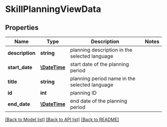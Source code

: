 # SkillPlanningViewData

## Properties
Name | Type | Description | Notes
------------ | ------------- | ------------- | -------------
**description** | **string** | planning description in the selected language | 
**start_date** | [**\DateTime**](Date.md) | start date of the planning period | 
**title** | **string** | planning period name in the selected language | 
**id** | **int** | planning ID | 
**end_date** | [**\DateTime**](Date.md) | end date of the planning period | 

[[Back to Model list]](../README.md#documentation-for-models) [[Back to API list]](../README.md#documentation-for-api-endpoints) [[Back to README]](../README.md)


